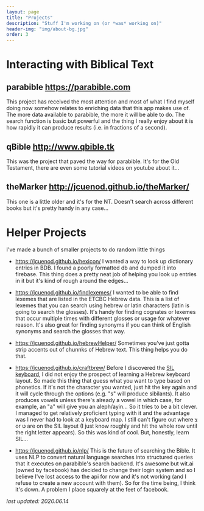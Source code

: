 ```yaml
---
layout: page
title: "Projects"
description: "Stuff I'm working on (or *was* working on)"
header-img: "img/about-bg.jpg"
order: 3
---
```


# Interacting with Biblical Text

## parabible <https://parabible.com>

This project has received the most attention and most of what I find myself doing now somehow relates to enriching data that this app makes use of. The more data available to parabible, the more it will be able to do. The search function is basic but powerful and the thing I really enjoy about it is how rapidly it can produce results (i.e. in fractions of a second).

## qBible <http://www.qbible.tk>

This was the project that paved the way for parabible. It's for the Old Testament, there are even some tutorial videos on youtube about it...

## theMarker <http://jcuenod.github.io/theMarker/>

This one is a little older and it's for the NT. Doesn't search across different books but it's pretty handy in any case...


# Helper Projects

I've made a bunch of smaller projects to do random little things

 - https://jcuenod.github.io/hexicon/
 I wanted a way to look up dictionary entries in BDB. I found a poorly formatted db and dumped it into firebase. This thing does a pretty neat job of helping you look up entries in it but it's kind of rough around the edges...

 - https://jcuenod.github.io/findlexemes/
 I wanted to be able to find lexemes that are listed in the ETCBC Hebrew data. This is a list of lexemes that you can search using hebrew or latin characters (latin is going to search the glosses). It's handy for finding cognates or lexemes that occur multiple times with different glosses or usage for whatever reason. It's also great for finding synonyms if you can think of English synonyms and search the glosses that way.

 - https://jcuenod.github.io/hebrewHelper/
 Sometimes you've just gotta strip accents out of chunnks of Hebrew text. This thing helps you do that.

 - https://jcuenod.github.io/craftbrew/
 Before I discovered the [SIL keyboard](https://jcuenod.github.io/bibletech/2017/12/01/enabling-sil-keyboard-layout-gnome-3/), I did not enjoy the prospect of learning a Hebrew keyboard layout. So made this thing that guess what you want to type based on phonetics. If it's not the character you wanted, just hit the key again and it will cycle through the options (e.g. "s" will produce sibilants). It also produces vowels unless there's already a vowel in which case, for example, an "a" will give you an aleph/ayin... So it tries to be a bit clever. I managed to get relatively proficient typing with it and the advantage was I never had to look at a keyboard map. I still can't figure out where צ or  ט are on the SIL layout (I just know roughly and hit the whole row until the right letter appears). So this was kind of cool. But, honestly, learn SIL...

 - https://jcuenod.github.io/nlp/
 This is the future of searching the Bible. It uses NLP to convert natural language searches into structured queries that it executes on parabible's search backend. It's awesome but wit.ai (owned by facebook) has decided to change their login system and so I believe I've lost access to the api for now and it's not working (and I refuse to create a new account with them). So for the time being, I think it's down. A problem I place squarely at the feet of facebook.


*last updated: 2020.06.14*
